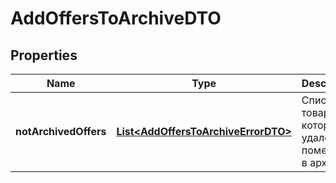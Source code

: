 

# AddOffersToArchiveDTO

## Properties

Name | Type | Description | Notes
------------ | ------------- | ------------- | -------------
**notArchivedOffers** | [**List&lt;AddOffersToArchiveErrorDTO&gt;**](AddOffersToArchiveErrorDTO.md) | Список товаров, которые не удалось поместить в архив. |  [optional]




